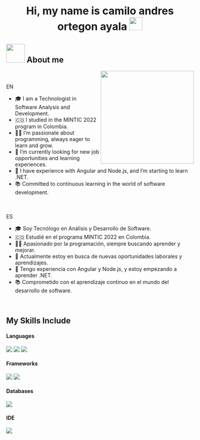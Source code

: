 <h1 align="center"> Hi, my name is camilo andres ortegon ayala <img src="https://media.giphy.com/media/hvRJCLFzcasrR4ia7z/giphy.gif" width="35"></h1>
<p align="center">

## <picture><img src = "https://github.com/7oSkaaa/7oSkaaa/blob/main/Images/about_me.gif?raw=true" width = 50px></picture> About me

<picture> <img align="right" src="https://github.com/7oSkaaa/7oSkaaa/blob/main/Images/Right_Side.gif?raw=true" width = 250px></picture>

 <br><br>
EN
- :mortar_board: I am a Technologist in Software Analysis and Development.
- :colombia: I studied in the MINTIC 2022 program in Colombia.
- :technologist: I’m passionate about programming, always eager to learn and grow.
- :rocket: I’m currently looking for new job opportunities and learning experiences.
- :wrench: I have experience with Angular and Node.js, and I’m starting to learn .NET.
- :books: Committed to continuous learning in the world of software development.

<br><br>
ES
- :mortar_board: Soy Tecnólogo en Análisis y Desarrollo de Software.
- :colombia: Estudié en el programa MINTIC 2022 en Colombia.
- :technologist: Apasionado por la programación, siempre buscando aprender y mejorar.
- :rocket: Actualmente estoy en busca de nuevas oportunidades laborales y aprendizajes.
- :wrench: Tengo experiencia con Angular y Node.js, y estoy empezando a aprender .NET.
- :books: Comprometido con el aprendizaje continuo en el mundo del desarrollo de software.
<br>

## My Skills Include

<h4> Languages </h4>
<span> 
  <img src="https://img.shields.io/badge/HTML5-E34F26?style=for-the-badge&logo=html5&logoColor=white">
  <img src="https://img.shields.io/badge/CSS3-1572B6?style=for-the-badge&logo=css3&logoColor=white">
  <img src="https://img.shields.io/badge/typescript-%23007ACC.svg?style=for-the-badge&logo=typescript&logoColor=white">
</span>

<h4> Frameworks </h4>
<span>
  <img src="https://img.shields.io/badge/angular-%23DD0031.svg?style=for-the-badge&logo=angular&logoColor=white">
  <img src="https://img.shields.io/badge/node.js-6DA55F?style=for-the-badge&logo=node.js&logoColor=white">
</span>

<h4> Databases </h4>
<span>
  <img src="https://img.shields.io/badge/MySQL-00000F?style=for-the-badge&logo=mysql&logoColor=white">
</span>

<h4> IDE </h4>
<span>
<img src="https://img.shields.io/badge/Visual_Studio_Code-0078D4?style=for-the-badge&logo=visual%20studio%20code&logoColor=white">



